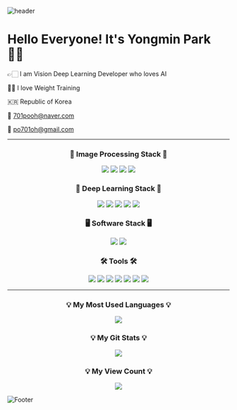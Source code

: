 ![header](https://capsule-render.vercel.app/api?type=waving&color=auto&height=200&section=header&text=Hello%20World!!🤗&fontSize=50&animation=twinkling)


# Hello Everyone! It's Yongmin Park 👋🏻
👉🏻 I am Vision Deep Learning Developer who loves AI

💪🏻 I love Weight Training

🇰🇷 Republic of Korea

📮 701pooh@naver.com

📮 po701oh@gmail.com

---

<h3 align="center">🩻 Image Processing Stack 🩻</h3>
<p align="center">
<img src="https://img.shields.io/badge/Python-3776AB?style=flat&logo=Python&logoColor=E8E8E8"/>
<img src="https://img.shields.io/badge/C++-00599C?style=flat&logo=c%2B%2B&logoColor=E8E8E8"/>
<img src="https://img.shields.io/badge/OpenCV-5C3EE8?style=flat&logo=OpenCV&logoColor=E8E8E8"/>
<img src="https://img.shields.io/badge/SciPy-8CAAE6?style=flat&logo=SciPy&logoColor=E8E8E8"/>
</p>

<h3 align="center">🧠 Deep Learning Stack 🧠</h3>

<p align="center">
<img src="https://img.shields.io/badge/Scikit Learn-F7931E?style=flat&logo=scikit-learn&logoColor=E8E8E8"/>
<img src="https://img.shields.io/badge/PyTorch-EE4C2C?style=flat&logo=PyTorch&logoColor=E8E8E8"/>
<img src="https://img.shields.io/badge/Keras-D00000?style=flat&logo=Keras&logoColor=E8E8E8"/>
<img src="https://img.shields.io/badge/NumPy-013243?style=flat&logo=NumPy&logoColor=E8E8E8"/>
<img src="https://img.shields.io/badge/Pandas-150458?style=flat&logo=pandas&logoColor=E8E8E8"/>
</p>

<h3 align="center">🖥 Software Stack 🖥 </h3>

<p align="center">
<img src="https://img.shields.io/badge/Linux-FCC624?style=flat&logo=Linux&logoColor=E8E8E8"/>
<img src="https://img.shields.io/badge/Docker-2496ED?style=flat&logo=Docker&logoColor=E8E8E8"/>
</p>


<h3 align="center">🛠 Tools 🛠</h3>

<p align="center">
<img src="https://img.shields.io/badge/GitHub-181717?style=flat&logo=GitHub&logoColor=E8E8E8"/>
<img src="https://img.shields.io/badge/Visual Studio Code-007ACC?style=flat&logo=Visual Studio Code&logoColor=E8E8E8"/>
<img src="https://img.shields.io/badge/PyCharm-000000?style=flat&logo=PyCharm&logoColor=E8E8E8"/>
<img src="https://img.shields.io/badge/Anaconda-44A833?style=flat&logo=Anaconda&logoColor=E8E8E8"/>
<img src="https://img.shields.io/badge/Notion-000000?style=flat&logo=Notion&logoColor=E8E8E8"/>
<img src="https://img.shields.io/badge/Google Colab-F9AB00?style=flat&logo=Google Colab&logoColor=E8E8E8"/>
<img src="https://img.shields.io/badge/macOS-000000?style=flat&logo=macOS&logoColor=E8E8E8"/>
</p>

---

<h3 align="center">💡 My Most Used Languages 💡</h3>
<p align="center">
  <a href="https://github.com/yon-ninii">
    <img align="center" src="https://github-readme-stats.vercel.app/api/top-langs/?username=yon-ninii&layout=compact&show_icons=true&hide_title=true&theme=nord" />
  </a>
</p>
<h3 align="center">💡 My Git Stats 💡</h3>
<p align="center">
  <a href="https://github.com/yon-ninii">
    <img align="center" src="https://github-readme-stats.vercel.app/api?username=yon-ninii&hide_title=true&show_icons=true&include_all_commits=true&theme=nord" />
  </a>
</p>


<h3 align="center">💡 My View Count 💡</h3>
<p align="center">
<a href="https://hits.seeyoufarm.com"><img src="https://hits.seeyoufarm.com/api/count/incr/badge.svg?url=https%3A%2F%2Fgithub.com%2Fgjbae1212%2Fhit-counter&count_bg=%235F7C33&title_bg=%23555555&icon=&icon_color=%23E7E7E7&title=hits&edge_flat=false"/></a>
</p>

![Footer](https://capsule-render.vercel.app/api?type=waving&color=auto&height=150&section=footer)